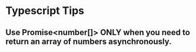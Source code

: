 # Typescript Tips

## Use Promise<number[]> ONLY when you need to return an array of numbers asynchronously.

